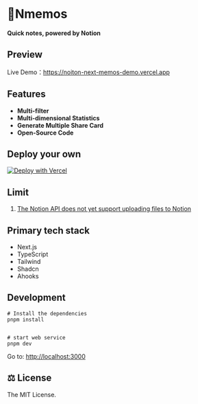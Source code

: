 # **💭Nmemos** 
**Quick notes, powered by Notion**
## Preview

Live Demo：https://noiton-next-memos-demo.vercel.app

## Features

- **Multi-filter**
- **Multi-dimensional Statistics**
- **Generate Multiple Share Card**
- **Open-Source Code**


## Deploy your own

[![Deploy with Vercel](https://vercel.com/button)](https://vercel.com/new/clone?repository-url=https%3A%2F%2Fgithub.com%2Flxw15337674%2Fnotion-next-memos&env=USERNAME,NOTION_DATABASE_ID,NOTION_TOKEN,NOTION_ACTIVE_USER,NOTION_TOKEN_V2&project-name=noiton-next-memos&repository-name=noiton-next-memos)



##  Limit

1. [The Notion API does not yet support uploading files to Notion](https://developers.notion.com/reference/file-object)

   

## Primary tech stack

- Next.js
- TypeScript
- Tailwind
- Shadcn
- Ahooks

## Development

```
# Install the dependencies
pnpm install


# start web service
pnpm dev
```

Go to: [http://localhost:3000](http://localhost:3000/)

## ⚖️ License

The MIT License.

